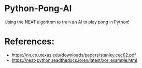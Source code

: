 # Python-Pong-AI
Using the NEAT algorithm to train an AI to play pong in Python!
# References:
* https://nn.cs.utexas.edu/downloads/papers/stanley.cec02.pdf
* https://neat-python.readthedocs.io/en/latest/xor_example.html
